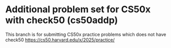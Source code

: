 # Additional problem set for CS50x with check50 (cs50addp)

This branch is for submitting CS50x practice problems which does not have check50 https://cs50.harvard.edu/x/2025/practice/

